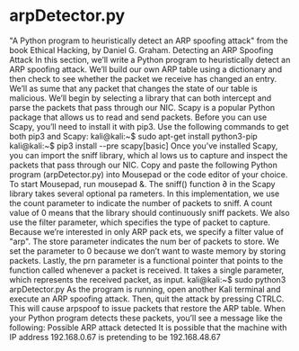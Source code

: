 # arpDetector.py
"A Python program to heuristically detect an ARP spoofing attack" from the book Ethical Hacking, by Daniel G. Graham.
Detecting an ARP Spoofing Attack
In this section, we’ll write a Python program to heuristically detect an ARP
spoofing attack. We’ll build our own ARP table using a dictionary and then
check to see whether the packet we receive has changed an entry. We’ll as
sume that any packet that changes the state of our table is malicious.
We’ll begin by selecting a library that can both intercept and parse the
packets that pass through our NIC. Scapy is a popular Python package that
allows us to read and send packets. Before you can use Scapy, you’ll need to
install it with pip3. Use the following commands to get both pip3 and Scapy:
kali@kali:~$ sudo apt-get install python3-pip
kali@kali:~$ pip3 install --pre scapy[basic]
Once you’ve installed Scapy, you can import the sniff library, which al
lows us to capture and inspect the packets that pass through our NIC. Copy
and paste the following Python program (arpDetector.py) into Mousepad or
the code editor of your choice. To start Mousepad, run mousepad &.
The sniff() function ∂ in the Scapy library takes several optional pa
rameters. In this implementation, we use the count parameter to indicate the
number of packets to sniff. A count value of 0 means that the library should
continuously sniff packets. We also use the filter parameter, which specifies
the type of packet to capture. Because we’re interested in only ARP pack
ets, we specify a filter value of "arp". The store parameter indicates the num
ber of packets to store. We set the parameter to 0 because we don’t want to
waste memory by storing packets. Lastly, the prn parameter is a functional
pointer that points to the function called whenever a packet is received. It
takes a single parameter, which represents the received packet, as input.
kali@kali:~$ sudo python3 arpDetector.py
As the program is running, open another Kali terminal and execute an
ARP spoofing attack.
Then, quit the attack by pressing CTRLC. This will cause arpspoof to
issue packets that restore the ARP table. When your Python program detects
these packets, you’ll see a message like the following:
Possible ARP attack detected
It is possible that the machine with IP address
192.168.0.67 is pretending to be 192.168.48.67
